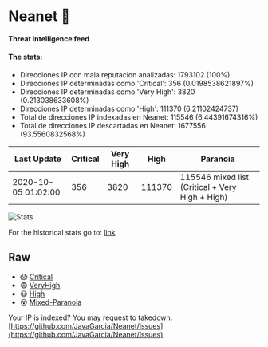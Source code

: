 # Neanet :hocho:
#### Threat intelligence feed
#### The stats:

- Direcciones IP con mala reputacion analizadas: 1793102 (100%)
- Direcciones IP determinadas como 'Critical':  356 (0.0198538621897%)
- Direcciones IP determinadas como 'Very High':  3820 (0.213038633608%)
- Direcciones IP determinadas como 'High':  111370 (6.21102424737)
- Total de direcciones IP indexadas en Neanet:  115546 (6.44391674316%)
- Total de direcciones IP descartadas en Neanet:  1677556 (93.5560832568%)

| Last Update | Critical | Very High | High | Paranoia |
| --- | --- | --- | --- | --- |
| 2020-10-05 01:02:00 | 356 | 3820 | 111370 | 115546 mixed list (Critical + Very High + High)|

![Stats](https://docs.google.com/spreadsheets/d/e/2PACX-1vSnaNMIXVabIpDJjufMlzH7poXnshF3mgd8Is1g9ytUEzVsP5my4Trn8f-xkoLLQ38xpL3HtmUexLo6/pubchart?oid=501124687&format=image)

For the historical stats go to: [link](/stats.csv)
## Raw
- :scream: [Critical](https://raw.githubusercontent.com/JavaGarcia/Neanet/master/blacklists/neanet_critical.txt)
- :fearful: [VeryHigh](https://raw.githubusercontent.com/JavaGarcia/Neanet/master/blacklists/neanet_veryHigh.txtt)
- :frowning: [High](https://raw.githubusercontent.com/JavaGarcia/Neanet/master/blacklists/neanet_high.txt)
- :dizzy_face: [Mixed-Paranoia](https://raw.githubusercontent.com/JavaGarcia/Neanet/master/blacklists/neanet_all.txt)


Your IP is indexed? You may request to takedown. [https://github.com/JavaGarcia/Neanet/issues](https://github.com/JavaGarcia/Neanet/issues)






































































































































































































































































































































































































































































































































































































































































































































































































































































































































































































































































































































































































































































